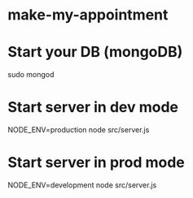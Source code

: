 # make-my-appointment

# Start your DB (mongoDB)
sudo mongod

# Start server in dev mode
NODE_ENV=production node src/server.js

# Start server in prod mode
NODE_ENV=development node src/server.js
